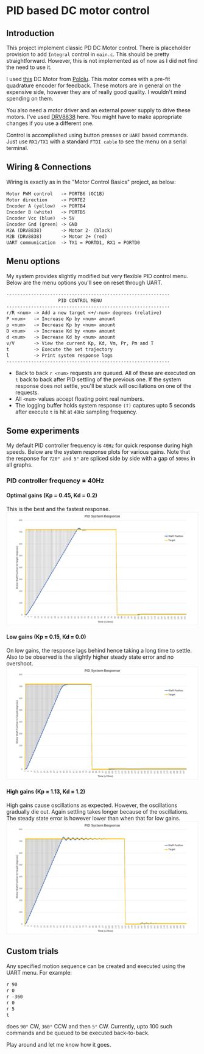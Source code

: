 # PID based DC motor control

## Introduction

This project implement classic PD DC Motor control. There is placeholder provision to add ```Integral``` control in ```main.c```. This should be pretty straightforward. However, this is not implemented as of now as I did not find the need to use it.

I used [this](https://www.pololu.com/product/2285) DC Motor from [Pololu](https://www.pololu.com/). This motor comes with a pre-fit quadrature encoder for feedback. These motors are in general on the expensive side, however they are of really good quality. I wouldn't mind spending on them.

You also need a motor driver and an external power supply to drive these motors. I've used [DRV8838](https://www.pololu.com/product/2990) here. You might have to make appropriate changes if you use a different one.

Control is accomplished using button presses or ```UART``` based commands. Just use ```RX1/TX1``` with a standard ```FTDI cable``` to see the menu on a serial terminal.


## Wiring & Connections

Wiring is exactly as in the "Motor Control Basics" project, as below:

```
Motor PWM control   -> PORTB6 (OC1B)
Motor direction     -> PORTE2
Encoder A (yellow)  -> PORTB4
Encoder B (white)   -> PORTB5
Encoder Vcc (blue)  -> 5V
Encoder Gnd (green) -> GND
M2A (DRV8838)       -> Motor 2- (black)
M2B (DRV8838)       -> Motor 2+ (red)
UART communication  -> TX1 = PORTD1, RX1 = PORTD0
```

## Menu options

My system provides slightly modified but very flexible PID control menu. Below are the menu options you'll see on reset through UART.

```
------------------------------------------------------------
                   PID CONTROL MENU
------------------------------------------------------------
r/R <num> -> Add a new target <+/-num> degrees (relative)
P <num>   -> Increase Kp by <num> amount
p <num>   -> Decrease Kp by <num> amount
D <num>   -> Increase Kd by <num> amount
d <num>   -> Decrease Kd by <num> amount
v/V       -> View the current Kp, Kd, Vm, Pr, Pm and T
t         -> Execute the set trajectory
l         -> Print system response logs
------------------------------------------------------------
```

* Back to back ```r <num>``` requests are queued. All of these are executed on ```t``` back to back after PID settling of the previous one. If the system response does not settle, you'll be stuck will oscillations on one of the requests.
* All ```<num>``` values accept floating point real numbers.
* The logging buffer holds system response ```(T)``` captures upto 5 seconds after execute ```t``` is hit at ```40Hz``` sampling frequency.



## Some experiments
My default PID controller frequency is ```40Hz``` for quick response during high speeds. Below are the system response plots for various gains. Note that the response for ```720° and 5°``` are spliced side by side with a gap of ```500ms``` in all graphs.
### PID controller frequency = 40Hz
#### Optimal gains (Kp = 0.45, Kd = 0.2)
This is the best and the fastest response. 
![3 Opt resp](./images/3-Opt.png?raw=true)
#### Low gains (Kp = 0.15, Kd = 0.0)
On low gains, the response lags behind hence taking a long time to settle. Also to be observed is the slightly higher steady state error and no overshoot.
![3 Low resp](./images/3-LowKp0.15.png?raw=true)
#### High gains (Kp = 1.13, Kd = 1.2)
High gains cause oscillations as expected. However, the oscillations gradually die out. Again settling takes longer because of the oscillations. The steady state error is however lower than when that for low gains.
![3 High resp](./images/3-HighKp1.13Kd1.2.png?raw=true)


## Custom trials

Any specified motion sequence can be created and executed using the UART menu. For example:

```
r 90
r 0
r -360
r 0
r 5
t
```

does ```90°``` CW, ```360°``` CCW and then ```5°``` CW.
Currently, upto 100 such commands and be queued to be executed back-to-back.


Play around and let me know how it goes.

